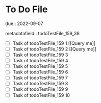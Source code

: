 # To Do File

due:: 2022-09-07

metadatafield:: todoTestFile_159_38

- [ ] Task of todoTestFile_159 1 [[Query me]]
- [ ] Task of todoTestFile_159 2 [[Query me]]
- [ ] Task of todoTestFile_159 3
- [ ] Task of todoTestFile_159 4
- [ ] Task of todoTestFile_159 5
- [ ] Task of todoTestFile_159 6
- [ ] Task of todoTestFile_159 7
- [ ] Task of todoTestFile_159 8
- [ ] Task of todoTestFile_159 9
- [ ] Task of todoTestFile_159 10